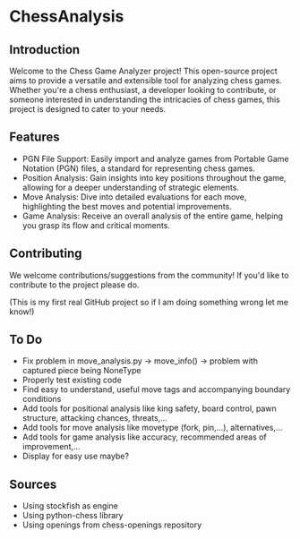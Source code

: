 # ChessAnalysis

## Introduction
Welcome to the Chess Game Analyzer project! This open-source project aims to provide a versatile and extensible tool for analyzing chess games. Whether you're a chess enthusiast, a developer looking to contribute, or someone interested in understanding the intricacies of chess games, this project is designed to cater to your needs.

## Features
- PGN File Support: Easily import and analyze games from Portable Game Notation (PGN) files, a standard for representing chess games.
- Position Analysis: Gain insights into key positions throughout the game, allowing for a deeper understanding of strategic elements.
- Move Analysis: Dive into detailed evaluations for each move, highlighting the best moves and potential improvements.
- Game Analysis: Receive an overall analysis of the entire game, helping you grasp its flow and critical moments.

## Contributing
We welcome contributions/suggestions from the community! If you'd like to contribute to the project please do.

(This is my first real GitHub project so if I am doing something wrong let me know!)

## To Do
- Fix problem in move_analysis.py -> move_info() -> problem with captured piece being NoneType
- Properly test existing code
- Find easy to understand, useful move tags and accompanying boundary conditions
- Add tools for positional analysis like king safety, board control, pawn structure, attacking chances, threats,...
- Add tools for move analysis like movetype (fork, pin,...), alternatives,...
- Add tools for game analysis like accuracy, recommended areas of improvement,...
- Display for easy use maybe?

## Sources
- Using stockfish as engine
- Using python-chess library
- Using openings from chess-openings repository
